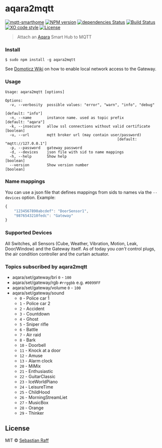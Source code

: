 # aqara2mqtt

[![mqtt-smarthome](https://img.shields.io/badge/mqtt-smarthome-blue.svg)](https://github.com/mqtt-smarthome/mqtt-smarthome)
[![NPM version](https://badge.fury.io/js/aqara2mqtt.svg)](http://badge.fury.io/js/aqara2mqtt)
[![dependencies Status](https://david-dm.org/hobbyquaker/aqara2mqtt/status.svg)](https://david-dm.org/hobbyquaker/aqara2mqtt)
[![Build Status](https://travis-ci.org/hobbyquaker/aqara2mqtt.svg?branch=master)](https://travis-ci.org/hobbyquaker/aqara2mqtt)
[![XO code style](https://img.shields.io/badge/code_style-XO-5ed9c7.svg)](https://github.com/sindresorhus/xo)
[![License][mit-badge]][mit-url]

> Attach an [Aqara](https://www.aqara.com/en/products.html) Smart Hub to MQTT

### Install

`$ sudo npm install -g aqara2mqtt`

See [Domoticz Wiki](https://www.domoticz.com/wiki/Xiaomi_Gateway_(Aqara)#Adding_the_Xiaomi_Gateway_to_Domoticz) on how 
to enable local network access to the Gateway.


### Usage 

```
Usage: aqara2mqtt [options]

Options:
  -v, --verbosity  possible values: "error", "warn", "info", "debug"
                                                               [default: "info"]
  -n, --name       instance name. used as topic prefix        [default: "aqara"]
  -k, --insecure   allow ssl connections without valid certificate     [boolean]
  -u, --url        mqtt broker url (may contain user/password)
                                                   [default: "mqtt://127.0.0.1"]
  -p, --password   gateway password
  -d, --devices    json file with sid to name mappings
  -h, --help       Show help                                           [boolean]
  --version        Show version number                                 [boolean]
```


### Name mappings

You can use a json file that defines mappings from sids to names via the `--devices` option. Example:
```javascript
{
    "1234567890abcdef": "DoorSensor1",
    "9876543210fedc": "Gateway"
}
```

### Supported Devices

All Switches, all Sensors (Cube, Weather, Vibration, Motion, Leak, Door/Window) and the Gateway itself. As of today you 
_can't_ control plugs, the air condition controller and the curtain actuator.


### Topics subscribed by aqara2mqtt

* aqara/set/gateway/bri `0` - `100`
* aqara/set/gateway/rgb `#rrggbb` e.g. `#0099FF`
* aqara/set/gateway/volume `0` - `100`
* aqara/set/gateway/sound 
  * `0` - Police car 1
  * `1` - Police car 2
  * `2` - Accident
  * `3` - Countdown
  * `4` - Ghost
  * `5` - Sniper rifle
  * `6` - Battle
  * `7` - Air raid
  * `8` - Bark
  * `10` - Doorbell
  * `11` - Knock at a door
  * `12` - Amuse
  * `13` - Alarm clock
  * `20` - MiMix
  * `21` - Enthusiastic
  * `22` - GuitarClassic
  * `23` - IceWorldPiano
  * `24` - LeisureTime
  * `25` - ChildHood
  * `26` - MorningStreamLiet
  * `27` - MusicBox
  * `28` - Orange
  * `29` - Thinker


## License

MIT © [Sebastian Raff](https://github.com/hobbyquaker)

[mit-badge]: https://img.shields.io/badge/License-MIT-blue.svg?style=flat
[mit-url]: LICENSE
